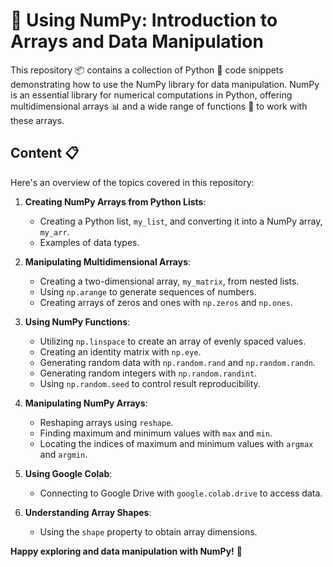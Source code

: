 # 🧮 Using NumPy: Introduction to Arrays and Data Manipulation

This repository 📦 contains a collection of Python 🐍 code snippets demonstrating how to use the NumPy library for data manipulation. NumPy is an essential library for numerical computations in Python, offering multidimensional arrays 📊 and a wide range of functions 🧬 to work with these arrays.

## Content 📋

Here's an overview of the topics covered in this repository:

1. **Creating NumPy Arrays from Python Lists**:
    - Creating a Python list, `my_list`, and converting it into a NumPy array, `my_arr`.
    - Examples of data types.


2. **Manipulating Multidimensional Arrays**:
    - Creating a two-dimensional array, `my_matrix`, from nested lists.
    - Using `np.arange` to generate sequences of numbers.
    - Creating arrays of zeros and ones with `np.zeros` and `np.ones`.

3. **Using NumPy Functions**:
    - Utilizing `np.linspace` to create an array of evenly spaced values.
    - Creating an identity matrix with `np.eye`.
    - Generating random data with `np.random.rand` and `np.random.randn`.
    - Generating random integers with `np.random.randint`.
    - Using `np.random.seed` to control result reproducibility.

4. **Manipulating NumPy Arrays**:
    - Reshaping arrays using `reshape`.
    - Finding maximum and minimum values with `max` and `min`.
    - Locating the indices of maximum and minimum values with `argmax` and `argmin`.

5. **Using Google Colab**:
    - Connecting to Google Drive with `google.colab.drive` to access data.

6. **Understanding Array Shapes**:
    - Using the `shape` property to obtain array dimensions.

**Happy exploring and data manipulation with NumPy!** 🚀
